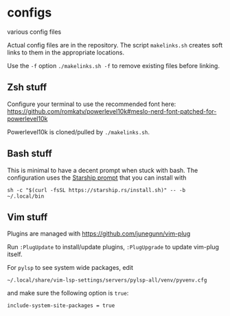 # configs
various config files

Actual config files are in the repository. The script `makelinks.sh` creates
soft links to them in the appropriate locations.

Use the `-f` option `./makelinks.sh -f` to remove existing files before
linking.

## Zsh stuff

Configure your terminal to use the recommended font here:
https://github.com/romkatv/powerlevel10k#meslo-nerd-font-patched-for-powerlevel10k

Powerlevel10k is cloned/pulled by `./makelinks.sh`.

## Bash stuff

This is minimal to have a decent prompt when stuck with bash. The configuration
uses the [Starship prompt](https://starship.rs/) that you can install with

```shell
sh -c "$(curl -fsSL https://starship.rs/install.sh)" -- -b ~/.local/bin
```

## Vim stuff

Plugins are managed with https://github.com/junegunn/vim-plug

Run `:PlugUpdate` to install/update plugins, `:PlugUpgrade` to update vim-plug
itself.

For `pylsp` to see system wide packages, edit

```shell
~/.local/share/vim-lsp-settings/servers/pylsp-all/venv/pyvenv.cfg
```

and make sure the following option is `true`:

```text
include-system-site-packages = true
```
